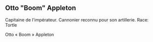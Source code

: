 ## Otto "Boom" Appleton
Capitaine de l'impérateur. Cannonier reconnu pour son artillerie. 
Race: Tortle

Otto « Boom » Appleton